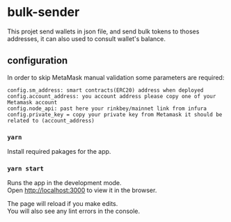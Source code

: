 # bulk-sender

This projet send wallets in json file, and send bulk tokens to thoses addresses, it can also used to consult wallet's balance.
## configuration

In order to skip MetaMask manual validation some parameters are required:

```shell
config.sm_address: smart contracts(ERC20) address when deployed
config.account_address: you account address please copy one of your Metamask account
config.node_api: past here your rinkbey/mainnet link from infura
config.private_key = copy your private key from Metamask it should be related to (account_address)
```

### `yarn`

Install required pakages for the app.
### `yarn start`

Runs the app in the development mode.<br />
Open [http://localhost:3000](http://localhost:3000) to view it in the browser.

The page will reload if you make edits.<br />
You will also see any lint errors in the console.




